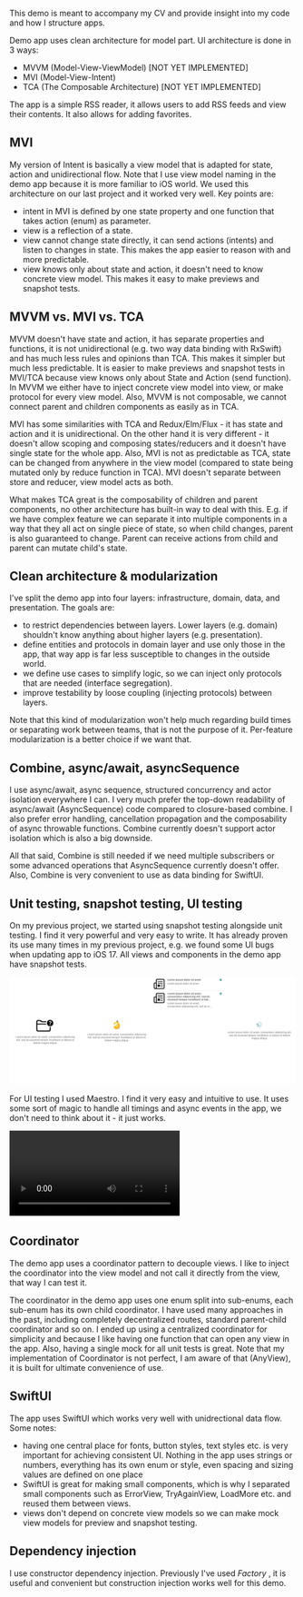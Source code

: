 This demo is meant to accompany my CV and provide insight into my code and how I structure apps. 

Demo app uses clean architecture for model part. UI architecture is done in 3 ways:
- MVVM (Model-View-ViewModel) [NOT YET IMPLEMENTED]
- MVI (Model-View-Intent) 
- TCA (The Composable Architecture) [NOT YET IMPLEMENTED]

The app is a simple RSS reader, it allows users to add RSS feeds and view their contents. It also allows for adding favorites.

## MVI
My version of Intent is basically a view model that is adapted for state, action and unidirectional flow. Note that I use view model naming in the demo app because it is more familiar to iOS world. We used this architecture on our last project and it worked very well. Key points are:
- intent in MVI is defined by one state property and one function that takes action (enum) as parameter.
- view is a reflection of a state. 
- view cannot change state directly, it can send actions (intents) and listen to changes in state. This makes the app easier to reason with and more predictable.
- view knows only about state and action, it doesn't need to know concrete view model. This makes it easy to make previews and snapshot tests.

## MVVM vs. MVI vs. TCA
MVVM doesn't have state and action, it has separate properties and functions, it is not unidirectional (e.g. two way data binding with RxSwift) and has much less rules and opinions than TCA. This makes it simpler but much less predictable. It is easier to make previews and snapshot tests in MVI/TCA because view knows only about State and Action (send function). In MVVM we either have to inject concrete view model into view, or make protocol for every view model. Also, MVVM is not composable, we cannot connect parent and children components as easily as in TCA.

MVI has some similarities with TCA and Redux/Elm/Flux - it has state and action and it is unidirectional. On the other hand it is very different - it doesn't allow scoping and composing states/reducers and it doesn't have single state for the whole app. Also, MVI is not as predictable as TCA, state can be changed from anywhere in the view model (compared to state being mutated only by reduce function in TCA). MVI doesn't separate between store and reducer, view model acts as both.

What makes TCA great is the composability of children and parent components, no other architecture has built-in way to deal with this. E.g. if we have complex feature we can separate it into multiple components in a way that they all act on single piece of state, so when child changes, parent is also guaranteed to change. Parent can receive actions from child and parent can mutate child's state.

## Clean architecture & modularization
I've split the demo app into four layers: infrastructure, domain, data, and presentation. The goals are:
- to restrict dependencies between layers. Lower layers (e.g. domain) shouldn't know anything about higher layers (e.g. presentation).
- define entities and protocols in domain layer and use only those in the app, that way app is far less susceptible to changes in the outside world.
- we define use cases to simplify logic, so we can inject only protocols that are needed (interface segregation).
- improve testability by loose coupling (injecting protocols) between layers.

Note that this kind of modularization won't help much regarding build times or separating work between teams, that is not the purpose of it. Per-feature modularization is a better choice if we want that.

## Combine, async/await, asyncSequence
I use async/await, async sequence, structured concurrency and actor isolation everywhere I can. I very much prefer the top-down readability of async/await (AsyncSequence) code compared to closure-based combine. I also prefer error handling, cancellation propagation and the composability of async throwable functions. Combine currently doesn't support actor isolation which is also a big downside.

All that said, Combine is still needed if we need multiple subscribers or some advanced operations that AsyncSequence currently doesn't offer. Also, Combine is very convenient to use as data binding for SwiftUI.

## Unit testing, snapshot testing, UI testing
On my previous project, we started using snapshot testing alongside unit testing. I find it very powerful and very easy to write. It has already proven its use many times in my previous project, e.g. we found some UI bugs when updating app to iOS 17. All views and components in the demo app have snapshot tests.

![ArchitectureDemo](ReadmeResources/snapshot1.png?raw=true "List snapshot tests")

For UI testing I used Maestro. I find it very easy and intuitive to use. It uses some sort of magic to handle all timings and async events in the app, we don't need to think about it - it just works.

<video src="https://github.com/DanijelHuis/ArchitectureDemo/assets/5382135/3018304e-d2db-45fd-8f59-0bfcc5d62ce5"></video>

## Coordinator
The demo app uses a coordinator pattern to decouple views. I like to inject the coordinator into the view model and not call it directly from the view, that way I can test it.

The coordinator in the demo app uses one enum split into sub-enums, each sub-enum has its own child coordinator. I have used many approaches in the past, including completely decentralized routes, standard parent-child coordinator and so on. I ended up using a centralized coordinator for simplicity and because I like having one function that can open any view in the app. Also, having a single mock for all unit tests is great. Note that my implementation of Coordinator is not perfect, I am aware of that (AnyView), it is built for ultimate convenience of use.

## SwiftUI
The app uses SwiftUI which works very well with unidrectional data flow. Some notes:
- having one central place for fonts, button styles, text styles etc. is very important for achieving consistent UI. Nothing in the app uses strings or numbers, everything has its own enum or style, even spacing and sizing values are defined on one place
- SwiftUI is great for making small components, which is why I separated small components such as ErrorView, TryAgainView, LoadMore etc. and reused them between views.
- views don't depend on concrete view models so we can make mock view models for preview and snapshot testing.

## Dependency injection
I use constructor dependency injection. Previously I've used *Factory* , it is useful and convenient but construction injection works well for this demo.

